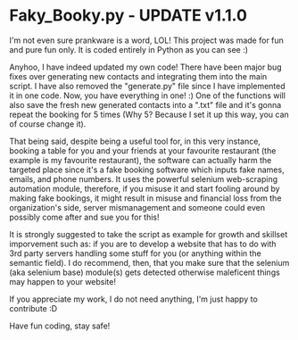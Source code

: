 # Faky_Booky.py - UPDATE v1.1.0

I'm not even sure prankware is a word, LOL! This project was made for fun and pure fun only. It is coded entirely in Python as you can see :)

Anyhoo, I have indeed updated my own code! There have been major bug fixes over generating new contacts and integrating them into the main script. I have also removed the "generate.py" file since I have implemented it in one code. Now, you have everything in one! :)
One of the functions will also save the fresh new generated contacts into a ".txt" file and it's gonna repeat the booking for 5 times (Why 5? Because I set it up this way, you can of course change it).

That being said, despite being a useful tool for, in this very instance, booking a table for you and your friends at your favourite restaurant (the example is my favourite restaurant), the software can actually harm the targeted place since it's a fake booking software which inputs fake names, emails, and phone numbers. 
It uses the powerful selenium web-scraping automation module, therefore, if you misuse it and start fooling around by making fake bookings, it might result in misuse and financial loss from the organization's side, server mismanagement and someone could even possibly come after and sue you for this!

It is strongly suggested to take the script as example for growth and skillset imporvement such as: if you are to develop a website that has to do with 3rd party servers handling some stuff for you (or anything within the semantic field). I do recommend, then, that you make sure that the selenium (aka selenium base) module(s) gets detected otherwise maleficent things may happen to your website!

If you appreciate my work, I do not need anything, I'm just happy to contribute :D

Have fun coding, stay safe!

